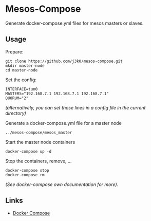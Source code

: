 # Mesos-Compose

Generate docker-compose.yml files for mesos masters or slaves.

## Usage

Prepare:

	git clone https://github.com/j3k0/mesos-compose.git
	mkdir master-node
	cd master-node

Set the config:

    INTERFACE=tun0
	MASTERS="192.168.7.1 192.168.7.1 192.168.7.1"
	QUORUM="2"

*(alternatively, you can set those lines in a config file in the current directory)*

Generate a docker-compose.yml file for a master node

	../mesos-compose/mesos_master

Start the master node containers

	docker-compose up -d

Stop the containers, remove, ...

	docker-compose stop
	docker-compose rm

*(See docker-compose own documentation for more).*

## Links

 - [Docker Compose](https://docs.docker.com/compose/)

